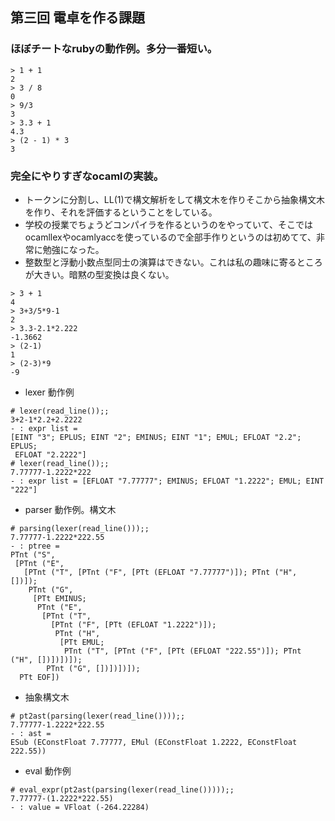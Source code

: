 
## 第三回 電卓を作る課題

### ほぼチートなrubyの動作例。多分一番短い。
```
> 1 + 1
2
> 3 / 8
0
> 9/3
3
> 3.3 + 1
4.3
> (2 - 1) * 3
3
```

### 完全にやりすぎなocamlの実装。
* トークンに分割し、LL(1)で構文解析をして構文木を作りそこから抽象構文木を作り、それを評価するということをしている。
* 学校の授業でちょうどコンパイラを作るというのをやっていて、そこではocamllexやocamlyaccを使っているので全部手作りというのは初めてて、非常に勉強になった。
* 整数型と浮動小数点型同士の演算はできない。これは私の趣味に寄るところが大きい。暗黙の型変換は良くない。

```
> 3 + 1
4
> 3+3/5*9-1
2
> 3.3-2.1*2.222
-1.3662
> (2-1)
1
> (2-3)*9
-9
```

* lexer 動作例
```
# lexer(read_line());;
3+2-1*2.2+2.2222
- : expr list =
[EINT "3"; EPLUS; EINT "2"; EMINUS; EINT "1"; EMUL; EFLOAT "2.2"; EPLUS;
 EFLOAT "2.2222"]
# lexer(read_line());;
7.77777-1.2222*222
- : expr list = [EFLOAT "7.77777"; EMINUS; EFLOAT "1.2222"; EMUL; EINT "222"]
```

* parser 動作例。構文木
```
# parsing(lexer(read_line()));;
7.77777-1.2222*222.55
- : ptree =
PTnt ("S",
 [PTnt ("E",
   [PTnt ("T", [PTnt ("F", [PTt (EFLOAT "7.77777")]); PTnt ("H", [])]);
    PTnt ("G",
     [PTt EMINUS;
      PTnt ("E",
       [PTnt ("T",
         [PTnt ("F", [PTt (EFLOAT "1.2222")]);
          PTnt ("H",
           [PTt EMUL;
            PTnt ("T", [PTnt ("F", [PTt (EFLOAT "222.55")]); PTnt ("H", [])])])]);
        PTnt ("G", [])])])]);
  PTt EOF])
```

* 抽象構文木
```
# pt2ast(parsing(lexer(read_line())));;
7.77777-1.2222*222.55
- : ast =
ESub (EConstFloat 7.77777, EMul (EConstFloat 1.2222, EConstFloat 222.55))
```

* eval 動作例
```
# eval_expr(pt2ast(parsing(lexer(read_line()))));;
7.77777-(1.2222*222.55)
- : value = VFloat (-264.22284)
```
